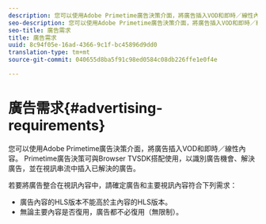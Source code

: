 ```yaml
---
description: 您可以使用Adobe Primetime廣告決策介面，將廣告插入VOD和即時／線性內容。 Primetime廣告決策可與Browser TVSDK搭配使用，以識別廣告機會、解決廣告，並在視訊串流中插入已解決的廣告。
seo-description: 您可以使用Adobe Primetime廣告決策介面，將廣告插入VOD和即時／線性內容。 Primetime廣告決策可與Browser TVSDK搭配使用，以識別廣告機會、解決廣告，並在視訊串流中插入已解決的廣告。
seo-title: 廣告需求
title: 廣告需求
uuid: 8c94f05e-16ad-4366-9c1f-bc45896d9dd0
translation-type: tm+mt
source-git-commit: 040655d8ba5f91c98ed0584c08db226ffe1e0f4e

---
```



# 廣告需求{#advertising-requirements}

您可以使用Adobe Primetime廣告決策介面，將廣告插入VOD和即時／線性內容。 Primetime廣告決策可與Browser TVSDK搭配使用，以識別廣告機會、解決廣告，並在視訊串流中插入已解決的廣告。

若要將廣告整合在視訊內容中，請確定廣告和主要視訊內容符合下列需求：

* 廣告內容的HLS版本不能高於主內容的HLS版本。
* 無論主要內容是否復用，廣告都不必復用（無限制）。

